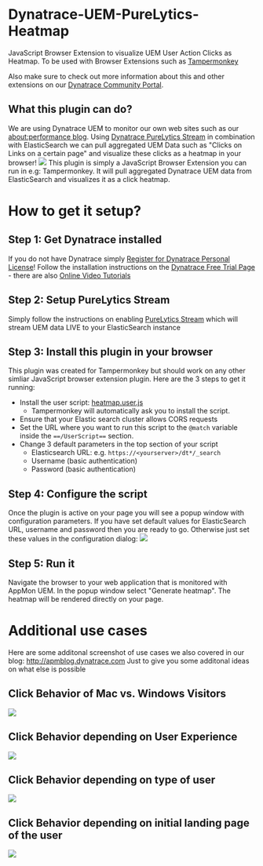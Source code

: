 # Dynatrace-UEM-PureLytics-Heatmap
JavaScript Browser Extension to visualize UEM User Action Clicks as Heatmap. To be used with Browser Extensions such as [Tampermonkey](https://tampermonkey.net/)

Also make sure to check out more information about this and other extensions on our [Dynatrace Community Portal](https://community.dynatrace.com/community/display/DL/UEM+PureLytics+Heatmap).

## What this plugin can do?
We are using Dynatrace UEM to monitor our own web sites such as our [about:performance blog](http://apmblog.dynatrace.com/2016/05/26/using-heat-maps-to-understanding-how-your-users-tick/). Using [Dynatrace PureLytics Stream](https://community.dynatrace.com/community/display/DOCDT63/PureLytics+Stream) in combination with ElasticSearch we can pull aggregated UEM Data such as "Clicks on Links on a certain page" and visualize these clicks as a heatmap in your browser!
![](https://github.com/Dynatrace/Dynatrace-UEM-PureLytics-Heatmap/blob/master/images/HeatmapView.png)
This plugin is simply a JavaScript Browser Extension you can run in e.g: Tampermonkey. It will pull aggregated Dynatrace UEM data from ElasticSearch and visualizes it as a click heatmap.

# How to get it setup?
## Step 1: Get Dynatrace installed
If you do not have Dynatrace simply [Register for Dynatrace Personal License](http://bit.ly/dtpersonal)! Follow the installation instructions on the [Dynatrace Free Trial Page](http://bit.ly/dttrial) - there are also [Online Video Tutorials](http://bit.ly/onlineperfclinic)

## Step 2: Setup PureLytics Stream
Simply follow the instructions on enabling [PureLytics Stream](https://community.dynatrace.com/community/display/DOCDT63/PureLytics+Stream) which will stream UEM data LIVE to your ElasticSearch instance

## Step 3: Install this plugin in your browser
This plugin was created for Tampermonkey but should work on any other simliar JavaScript browser extension plugin. 
Here are the 3 steps to get it running:
* Install the user script: [heatmap.user.js](https://github.com/Dynatrace/Dynatrace-UEM-PureLytics-Heatmap/releases/download/v1.0/heatmap.user.js)
  * Tampermonkey will automatically ask you to install the script.
* Ensure that your Elastic search cluster allows CORS requests
* Set the URL where you want to run this script to the `@match` variable inside the `==/UserScript==` section.
* Change 3 default parameters in the top section of your script
  * Elasticsearch URL: e.g. `https://<yourserver>/dt*/_search`
  * Username (basic authentication)
  * Password (basic authentication)

## Step 4: Configure the script
Once the plugin is active on your page you will see a popup window with configuration parameters. If you have set default values for ElasticSearch URL, username and password then you are ready to go. Otherwise just set these values in the configuration dialog:
![](https://github.com/Dynatrace/Dynatrace-UEM-PureLytics-Heatmap/blob/master/images/PluginConfiguration.png)

## Step 5: Run it
Navigate the browser to your web application that is monitored with AppMon UEM. In the popup window select "Generate heatmap". The heatmap will be rendered directly on your page.

# Additional use cases
Here are some additonal screenshot of use cases we also covered in our blog: http://apmblog.dynatrace.com
Just to give you some additonal ideas on what else is possible

## Click Behavior of Mac vs. Windows Visitors
![](https://github.com/Dynatrace/Dynatrace-UEM-PureLytics-Heatmap/blob/master/images/MacVsWindows.png)

## Click Behavior depending on User Experience
![](https://github.com/Dynatrace/Dynatrace-UEM-PureLytics-Heatmap/blob/master/images/ByUserIndex.png)

## Click Behavior depending on type of user
![](https://github.com/Dynatrace/Dynatrace-UEM-PureLytics-Heatmap/blob/master/images/FreeTrialEmployeesCustomerse.png)

## Click Behavior depending on initial landing page of the user
![](https://github.com/Dynatrace/Dynatrace-UEM-PureLytics-Heatmap/blob/master/images/GooglevsFreeTrialFAQ.png)
